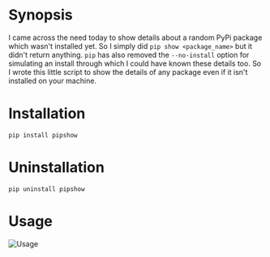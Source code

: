 # Synopsis

I came across the need today to show details about a random PyPi package which wasn't installed yet. So I simply did `pip show <package_name>` but it didn't return anything. `pip` has also removed the `--no-install` option for simulating an install through which I could have known these details too. So I wrote this little script to show the details of any package even if it isn't installed on your machine.

# Installation
```
pip install pipshow
```

# Uninstallation
```pip uninstall pipshow```

# Usage

![Usage](https://github.com/prahladyeri/pipshow/blob/master/screenshot.png?raw=true)